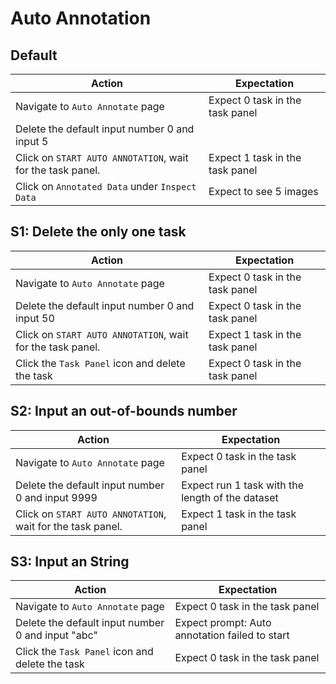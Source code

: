 # Auto Annotation

## Default 

| Action                                                        | Expectation                                                  |
| ------------------------------------------------------------  | ------------------------------------------------------------ |
| Navigate to `Auto Annotate` page                              | Expect 0 task in the task panel                              |
| Delete the default input number 0 and input 5                 | 
| Click on `START AUTO ANNOTATION`, wait for the task panel.    | Expect 1 task in the task panel                              |
| Click on `Annotated Data` under `Inspect Data`                | Expect to see 5 images


## S1: Delete the only one task

| Action                                                       | Expectation                                                  |
| ------------------------------------------------------------ | ------------------------------------------------------------ |
| Navigate to `Auto Annotate` page                             | Expect 0 task in the task panel                              |
| Delete the default input number 0 and input 50               | Expect 0 task in the task panel                              |
| Click on `START AUTO ANNOTATION`, wait for the task panel.   | Expect 1 task in the task panel                              |
| Click the `Task Panel` icon and delete the task              | Expect 0 task in the task panel                              |


## S2: Input an out-of-bounds number 

| Action                                                        | Expectation                                                  |
| -------------------------------------------------------       | ------------------------------------------------------------ |
| Navigate to `Auto Annotate` page                              | Expect 0 task in the task panel                              |
| Delete the default input number 0 and input 9999              | Expect run 1 task with the length of the dataset 
| Click on `START AUTO ANNOTATION`, wait for the task panel.    | Expect 1 task in the task panel                              |


## S3: Input an String

| Action                                                        | Expectation                                                  |
| -------------------------------------------------------       | ------------------------------------------------------------ |
| Navigate to `Auto Annotate` page                              | Expect 0 task in the task panel                              |
| Delete the default input number 0 and input "abc"             | Expect prompt: Auto annotation failed to start
| Click the `Task Panel` icon and delete the task               | Expect 0 task in the task panel                              |
 